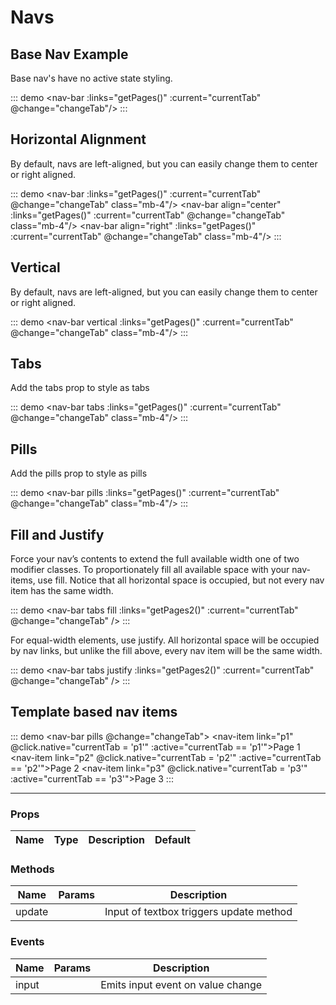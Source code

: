 # Navs
## Base Nav Example

Base nav's have no active state styling.

::: demo
<nav-bar :links="getPages()" :current="currentTab" @change="changeTab"/>
:::

## Horizontal Alignment

By default, navs are left-aligned, but you can easily change them to center or right aligned.

::: demo
<nav-bar :links="getPages()" :current="currentTab" @change="changeTab" class="mb-4"/>
<nav-bar align="center" :links="getPages()" :current="currentTab" @change="changeTab" class="mb-4"/>
<nav-bar align="right" :links="getPages()" :current="currentTab" @change="changeTab" class="mb-4"/>
:::

## Vertical

By default, navs are left-aligned, but you can easily change them to center or right aligned.

::: demo
<nav-bar vertical :links="getPages()" :current="currentTab" @change="changeTab" class="mb-4"/>
:::

## Tabs

Add the tabs prop to style as tabs

::: demo
<nav-bar tabs :links="getPages()" :current="currentTab" @change="changeTab" class="mb-4"/>
:::

## Pills

Add the pills prop to style as pills

::: demo
<nav-bar pills :links="getPages()" :current="currentTab" @change="changeTab" class="mb-4"/>
:::

## Fill and Justify

Force your nav’s contents to extend the full available width one of two modifier classes. To proportionately fill all available space with your nav-items, use fill. Notice that all horizontal space is occupied, but not every nav item has the same width.

::: demo
<nav-bar tabs fill :links="getPages2()" :current="currentTab" @change="changeTab" />
:::

For equal-width elements, use justify. All horizontal space will be occupied by nav links, but unlike the fill above, every nav item will be the same width.

::: demo
<nav-bar tabs justify :links="getPages2()" :current="currentTab" @change="changeTab" />
:::


## Template based nav items

::: demo
<nav-bar pills @change="changeTab">
  <nav-item link="p1" @click.native="currentTab = 'p1'" :active="currentTab == 'p1'">Page 1</nav-item>
  <nav-item link="p2" @click.native="currentTab = 'p2'" :active="currentTab == 'p2'">Page 2</nav-item>
  <nav-item link="p3" @click.native="currentTab = 'p3'" :active="currentTab == 'p3'">Page 3</nav-item>
</nav-bar>
:::

<hr>

### Props
Name    | Type   | Description | Default
----    | :----: | ----------- | -----

### Methods
Name             | Params | Description
---------------- | -------| -------------------
update           |        | Input of textbox triggers update method

### Events
Name             | Params | Description
---------------- | -------| -------------------
input            |        | Emits input event on value change 

<script>
export default {
	data () {
      	return {
      		currentTab:'home'
      	}
  	},
  	methods:{
  		getPages(){
        return {
          home:{
            title:'Home',
          },
          profile:{
            title:'Profile',
          },
          contact:{
            title:'Contact',
          },
          disabled:{
            title:'Disabled',
            disabled:true
          },
        }
      },
      getPages2(){
        return {
          home:{
            title:'Home',
          },
          profile:{
            title:'Extra long tab title',
          },
          contact:{
            title:'Contact',
          },
        }
      },
      isActive(){},
      isCurrent(){},
  		changeTab(p){
  			console.log('changePage',p) 
  			this.currentTab = p
  		}
  	}
}
</script>